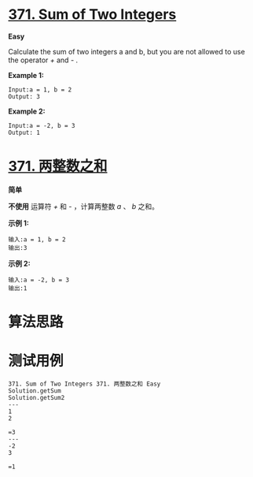 # [371. Sum of Two Integers][enTitle]

**Easy**

Calculate the sum of two integers a and b, but you are not allowed to use the operator  *+*  and  *-* .


**Example 1:** 

```
Input:a = 1, b = 2
Output: 3
```


**Example 2:** 

```
Input:a = -2, b = 3
Output: 1
```






# [371. 两整数之和][cnTitle]

**简单**

**不使用** 运算符  *+*  和  *-*  ​​​​​​​，计算两整数 ​​​​​​​ *a*  、 *b*  ​​​​​​​之和。

**示例 1:** 

```
输入:a = 1, b = 2
输出:3

```

**示例 2:** 

```
输入:a = -2, b = 3
输出:1
```




# 算法思路

# 测试用例
```
371. Sum of Two Integers 371. 两整数之和 Easy
Solution.getSum
Solution.getSum2
---
1
2

=3
---
-2
3

=1
```

[enTitle]: https://leetcode.com/problems/sum-of-two-integers/
[cnTitle]: https://leetcode-cn.com/problems/sum-of-two-integers/
